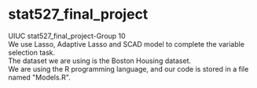 # stat527_final_project
UIUC stat527_final_project-Group 10
<br>
We use Lasso, Adaptive Lasso and SCAD model to complete the variable selection task.
<br>
The dataset we are using is the Boston Housing dataset.
<br>
We are using the R programming language, and our code is stored in a file named "Models.R".
